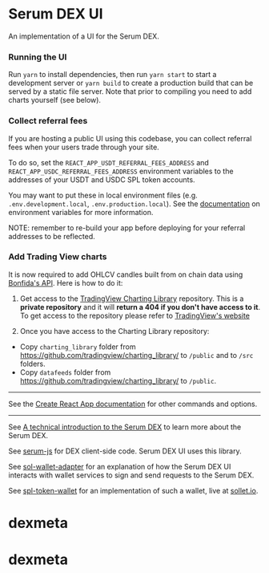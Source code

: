 # Serum DEX UI

An implementation of a UI for the Serum DEX.

### Running the UI

Run `yarn` to install dependencies, then run `yarn start` to start a development server or `yarn build` to create a production build that can be served by a static file server. Note that prior to compiling you need to add charts yourself (see below).

### Collect referral fees

If you are hosting a public UI using this codebase, you can collect referral fees when your users trade through your site.

To do so, set the `REACT_APP_USDT_REFERRAL_FEES_ADDRESS` and `REACT_APP_USDC_REFERRAL_FEES_ADDRESS` environment variables to the addresses of your USDT and USDC SPL token accounts.

You may want to put these in local environment files (e.g. `.env.development.local`, `.env.production.local`). See the [documentation](https://create-react-app.dev/docs/adding-custom-environment-variables) on environment variables for more information.

NOTE: remember to re-build your app before deploying for your referral addresses to be reflected.

### Add Trading View charts

It is now required to add OHLCV candles built from on chain data using [Bonfida's API](https://docs.bonfida.com). Here is how to do it:

1. Get access to the [TradingView Charting Library](https://github.com/tradingview/charting_library/) repository. This is a **private repository** and it will **return a 404 if you don't have access to it**. To get access to the repository please refer to [TradingView's website](https://www.tradingview.com/HTML5-stock-forex-bitcoin-charting-library/)

2. Once you have access to the Charting Library repository:

- Copy `charting_library` folder from https://github.com/tradingview/charting_library/ to `/public` and to `/src` folders.
- Copy `datafeeds` folder from https://github.com/tradingview/charting_library/ to `/public`.

---

See the [Create React App documentation](https://facebook.github.io/create-react-app/docs/getting-started) for other commands and options.

---

See [A technical introduction to the Serum DEX](https://docs.google.com/document/d/1isGJES4jzQutI0GtQGuqtrBUqeHxl_xJNXdtOv4SdII/view) to learn more about the Serum DEX.

See [serum-js](https://github.com/project-serum/serum-js) for DEX client-side code. Serum DEX UI uses this library.

See [sol-wallet-adapter](https://github.com/project-serum/sol-wallet-adapter) for an explanation of how the Serum DEX UI interacts with wallet services to sign and send requests to the Serum DEX.

See [spl-token-wallet](https://github.com/project-serum/spl-token-wallet) for an implementation of such a wallet, live at [sollet.io](https://sollet.io).
# dexmeta
# dexmeta
